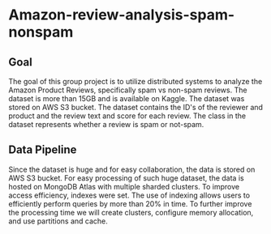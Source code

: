 # Amazon-review-analysis-spam-nonspam
## Goal
The goal of this group project is to utilize distributed systems to analyze the Amazon Product Reviews, specifically spam vs non-spam reviews. The dataset is more than 15GB and is available on Kaggle. The dataset was stored on AWS S3 bucket. The dataset contains the ID's of the reviewer and product and the review text and score for each review. The class in the dataset represents whether a review is spam or not-spam.

## Data Pipeline
Since the dataset is huge and for easy collaboration, the data is stored on AWS S3 bucket. For easy processing of such huge dataset, the data is hosted on MongoDB Atlas with multiple sharded clusters. To improve access efficiency, indexes were set. The use of indexing allows users to efficiently perform queries by more than 20% in time. To further improve the processing time we will create clusters, configure memory allocation, and use partitions and cache.
